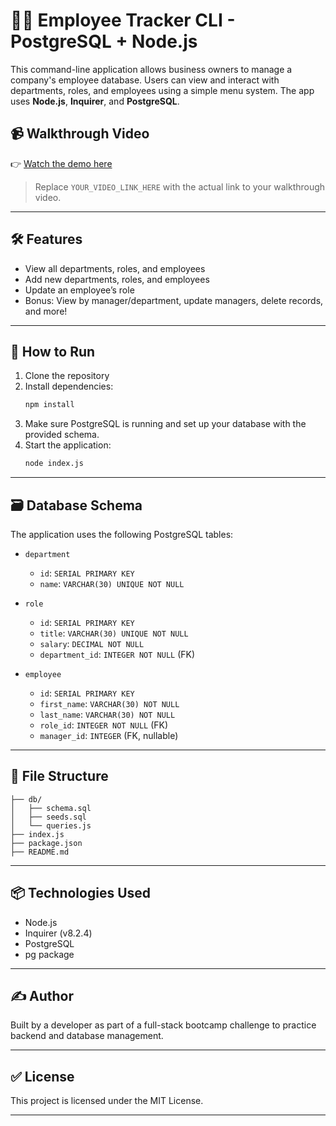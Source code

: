 # 🧑‍💼 Employee Tracker CLI - PostgreSQL + Node.js

This command-line application allows business owners to manage a company's employee database. Users can view and interact with departments, roles, and employees using a simple menu system. The app uses **Node.js**, **Inquirer**, and **PostgreSQL**.

## 📹 Walkthrough Video

👉 [Watch the demo here](YOUR_VIDEO_LINK_HERE)

> Replace `YOUR_VIDEO_LINK_HERE` with the actual link to your walkthrough video.

---

## 🛠 Features

- View all departments, roles, and employees
- Add new departments, roles, and employees
- Update an employee’s role
- Bonus: View by manager/department, update managers, delete records, and more!

---

## 🚀 How to Run

1. Clone the repository
2. Install dependencies:
   ```bash
   npm install
   ```
3. Make sure PostgreSQL is running and set up your database with the provided schema.
4. Start the application:
   ```bash
   node index.js
   ```

---

## 🗃 Database Schema

The application uses the following PostgreSQL tables:

- `department`
  - `id`: `SERIAL PRIMARY KEY`
  - `name`: `VARCHAR(30) UNIQUE NOT NULL`

- `role`
  - `id`: `SERIAL PRIMARY KEY`
  - `title`: `VARCHAR(30) UNIQUE NOT NULL`
  - `salary`: `DECIMAL NOT NULL`
  - `department_id`: `INTEGER NOT NULL` (FK)

- `employee`
  - `id`: `SERIAL PRIMARY KEY`
  - `first_name`: `VARCHAR(30) NOT NULL`
  - `last_name`: `VARCHAR(30) NOT NULL`
  - `role_id`: `INTEGER NOT NULL` (FK)
  - `manager_id`: `INTEGER` (FK, nullable)

---

## 📁 File Structure

```
├── db/
│   ├── schema.sql
│   ├── seeds.sql
│   └── queries.js
├── index.js
├── package.json
├── README.md
```

---

## 📦 Technologies Used

- Node.js
- Inquirer (v8.2.4)
- PostgreSQL
- pg package

---

## ✍️ Author

Built by a developer as part of a full-stack bootcamp challenge to practice backend and database management.

---

## ✅ License

This project is licensed under the MIT License.

---

